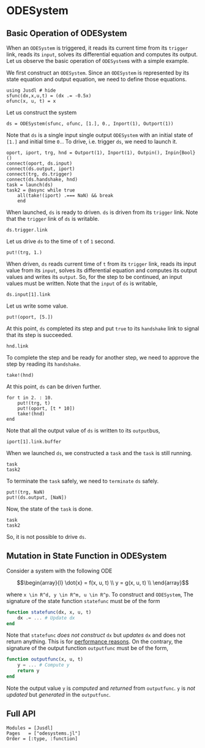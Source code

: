 # ODESystem

## Basic Operation of ODESystem 
When an `ODESystem` is triggered, it reads its current time from its `trigger` link, reads its `input`, solves its differential equation and computes its output. Let us observe the basic operation of `ODESystem`s with a simple example. 

We first construct an `ODESystem`. Since an `ODESystem` is represented by its state equation and output equation, we need to define those equations.
```@repl ode_ex 
using Jusdl # hide 
sfunc(dx,x,u,t) = (dx .= -0.5x)
ofunc(x, u, t) = x
```
Let us construct the system 
```@repl ode_ex 
ds = ODESystem(sfunc, ofunc, [1.], 0., Inport(1), Outport(1))
```
Note that `ds` is a single input single output `ODESystem` with an initial state of `[1.]` and initial time `0.`. To drive, i.e. trigger `ds`, we need to launch it.
```@repl ode_ex
oport, iport, trg, hnd = Outport(1), Inport(1), Outpin(), Inpin{Bool}()
connect(oport, ds.input) 
connect(ds.output, iport) 
connect(trg, ds.trigger) 
connect(ds.handshake, hnd)
task = launch(ds)
task2 = @async while true 
    all(take!(iport) .=== NaN) && break 
    end
```
When launched, `ds` is ready to driven. `ds` is driven from its `trigger` link. Note that the `trigger` link of `ds` is writable. 
```@repl ode_ex 
ds.trigger.link
```
Let us drive `ds` to the time of `t` of `1` second.
```@repl ode_ex 
put!(trg, 1.)
```
When driven, `ds` reads current time of `t` from its `trigger` link, reads its input value from its `input`, solves its differential equation and computes its output values and writes its `output`. So, for the step to be continued, an input values must be written. Note that the `input` of `ds` is writable,
```@repl ode_ex 
ds.input[1].link
```
Let us write some value. 
```@repl ode_ex 
put!(oport, [5.])
```
At this point, `ds` completed its step and put `true` to its `handshake` link to signal that its step is succeeded.
```@repl ode_ex 
hnd.link
```
To complete the step and be ready for another step, we need to approve the step by reading its `handshake`. 
```@repl ode_ex 
take!(hnd)
```
At this point, `ds` can be driven further. 
```@repl ode_ex 
for t in 2. : 10.
    put!(trg, t)
    put!(oport, [t * 10])
    take!(hnd)
end
```
Note that all the output value of `ds` is written to its `output`bus,
```@repl ode_ex 
iport[1].link.buffer
```
When we launched `ds`, we constructed a `task` and the `task` is still running.
```@repl ode_ex 
task
task2
```
To terminate the `task` safely, we need to `terminate` `ds` safely.
```@repl ode_ex
put!(trg, NaN)
put!(ds.output, [NaN])
```
Now, the state of the `task` is done. 
```@repl ode_ex 
task
task2
```
So, it is not possible to drive `ds`.

## Mutation in State Function in ODESystem 
Consider a system with the following ODE
```math 
\begin{array}{l}
    \dot{x} = f(x, u, t) \\
    y = g(x, u, t) \\
\end{array}
```
where ``x \in R^d, y \in R^m, u \in R^p``. To construct and `ODESystem`,  The signature of the state function `statefunc` must be of the form 
```julia 
function statefunc(dx, x, u, t)
    dx .= ... # Update dx
end
```
Note that `statefunc` *does not construct* `dx` but *updates* `dx` and does not return anything.  This is for [performance reasons](https://docs.juliadiffeq.org/latest/basics/faq/#faq_performance-1). On the contrary, the signature of the output function `outputfunc` must be of the form,
```julia 
function outputfunc(x, u, t)
    y = ... # Compute y
    return y
end
```
Note the output value `y` is *computed* and *returned* from `outputfunc`. `y` is *not updated* but *generated* in the `outputfunc`.

## Full API
```@autodocs
Modules = [Jusdl]
Pages   = ["odesystems.jl"]
Order = [:type, :function]
```
